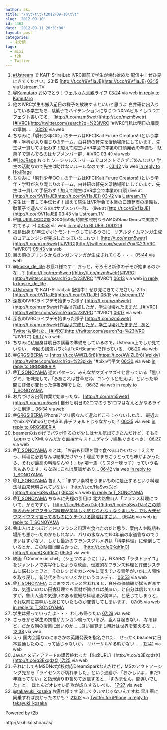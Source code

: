 ```yaml
---
author: aki
title: "\n\t\t\t\t2012-09-10\t\t"
slug: '2012-09-10'
id: 4462
date: '2012-09-11 20:31:00'
layout: post
categories:
  - 未分類
tags:
  - mixi
  - t2b
  - Twitter
---
```


<div xmlns:georss="http://www.georss.org/georss">

1.  <span><span>[#Ustream](http://twitter.com/search?q=%23Ustream "#Ustream") で KAIT-ShiraiLab IVRC直前で学生が壊れ始めた 配信中！ぜひ見にきてください。23:15 [http://t.co/r9Vf1aJE](http://t.co/r9Vf1aJE)</span> <span>[<span>03:15</span>](http://twitter.com/o_ob/status/245163545786978305) <span>via [Ustream.TV](http://www.ustream.tv)</span></span></span>
2.  <span><span>@[Kamutaro](http://twitter.com/Kamutaro "Kamutaro") おめでとう！ウェルカム父親ライフ</span> <span>[<span>03:24</span>](http://twitter.com/o_ob/status/245165923642785792) <span>via web</span> [in reply to Kamutaro](http://twitter.com/Kamutaro/status/245146416127807488)</span></span>
3.  <span><span>他のIVRC学生も搬入前日の様子を放映するといいと思うよ 白井研に出入りしている学生たち…駄菓子でハイテンションになりつつXNAビルドしつつエフェクト書いてる． [http://t.co/mzm5wetr](http://t.co/mzm5wetr)[#IVRC](http://twitter.com/search?q=%23IVRC "#IVRC")私は明日の講義の準備…．</span> <span>[<span>03:26</span>](http://twitter.com/o_ob/status/245166289188958208) <span>via web</span></span></span>
4.  <span><span>ちなみに「瞬刊少年○○」のチームはKFC(Kait Future Creators!!)という学年・学科が入り混じりのチーム，白井研の軒先を活動場所にしています．先生は一貫して手伝わず！加えて院生はVR学会で本業の口頭発表の準備も．駄菓子で遊んでるのはサブメンバー群．[#IVRC](http://twitter.com/search?q=%23IVRC "#IVRC")</span> <span>[<span>03:40</span>](http://twitter.com/o_ob/status/245169898886664193) <span>via web</span></span></span>
5.  <span><span>@[HoJRage](http://twitter.com/HoJRage "HoJRage") おっと ソーシャルストリームでコメントできずごめんなさい 学生の活動なので先生は助けないルールなのです…</span> <span>[<span>03:42</span>](http://twitter.com/o_ob/status/245170355495370752) <span>via web</span> [in reply to HoJRage](http://twitter.com/HoJRage/status/245166263289139201)</span></span>
6.  <span><span>ちなみに「瞬刊少年○○」のチームはKFC(Kait Future Creators!!)という学年・学科が入り混じりのチーム，白井研の軒先を活動場所にしています．先生は一貫して手伝わず！加えて院生はVR学会で本業の口頭 (live at [http://t.co/r9Vf1aJE](http://t.co/r9Vf1aJE))</span> <span>[<span>03:42</span>](http://twitter.com/o_ob/status/245170425494114305) <span>via [Ustream.TV](http://www.ustream.tv)</span></span></span>
7.  <span><span>先生は一貫して手伝わず！加えて院生はVR学会で本業の口頭発表の準備も．駄菓子で遊んでるのはサブメンバー群． (live at [http://t.co/r9Vf1aJE](http://t.co/r9Vf1aJE))</span> <span>[<span>03:43</span>](http://twitter.com/o_ob/status/245170521531109376) <span>via [Ustream.TV](http://www.ustream.tv)</span></span></span>
8.  <span><span>@[BLUEBLOOD219](http://twitter.com/BLUEBLOOD219 "BLUEBLOOD219") 2000個の動的直接照明ならAMDのLeo Demoで実装されてるよ :-)</span> <span>[<span>03:53</span>](http://twitter.com/o_ob/status/245173266342371328) <span>via web</span> [in reply to BLUEBLOOD219](http://twitter.com/BLUEBLOOD219/status/245171759756759040)</span></span>
9.  <span><span>福島出身の1年生がポケモントークしているうちに，リアルタイムマンガ生成のコアエンジンが完成したっぽいな…おつ！ [http://t.co/mzm5wetr](http://t.co/mzm5wetr)[#IVRC](http://twitter.com/search?q=%23IVRC "#IVRC")</span> <span>[<span>05:43</span>](http://twitter.com/o_ob/status/245200816384901120) <span>via web</span></span></span>
10.  <span><span>目の前のプリンタからガンガンマンガが生成されてくる・・・</span> <span>[<span>05:44</span>](http://twitter.com/o_ob/status/245201052318724096) <span>via web</span></span></span>
11.  <span><span>@[koske_de_life](http://twitter.com/koske_de_life "koske_de_life") お疲れ様です！ おっと，そろそろ新作のデモが始まるのかな…？ [http://t.co/mzm5wetr](http://t.co/mzm5wetr)[#IVRC](http://twitter.com/search?q=%23IVRC "#IVRC")</span> <span>[<span>06:13</span>](http://twitter.com/o_ob/status/245208311060901888) <span>via web</span> [in reply to koske_de_life](http://twitter.com/koske_de_life/status/245203310645243904)</span></span>
12.  <span><span>[#Ustream](http://twitter.com/search?q=%23Ustream "#Ustream") で KAIT-ShiraiLab 配信中！ぜひ見にきてください。2:15 [http://t.co/r9Vf1aJE](http://t.co/r9Vf1aJE)</span> <span>[<span>06:15</span>](http://twitter.com/o_ob/status/245208952311267331) <span>via [Ustream.TV](http://www.ustream.tv)</span></span></span>
13.  <span><span>深夜のIVRCライブデモ始まった様子 [http://t.co/mzm5wetr](http://t.co/mzm5wetr)作品は完成したが，学生は壊れたままだ…[#IVRC](http://twitter.com/search?q=%23IVRC "#IVRC")</span> <span>[<span>06:17</span>](http://twitter.com/o_ob/status/245209332394893313) <span>via web</span></span></span>
14.  <span><span>深夜のIVRCライブデモ始まった様子 [http://t.co/mzm5wetr](http://t.co/mzm5wetr)作品は完成したが，学生は壊れたままだ…あとTwitterも壊れた．[#IVRC](http://twitter.com/search?q=%23IVRC "#IVRC")</span> <span>[<span>06:17</span>](http://twitter.com/o_ob/status/245209396303523840) <span>via web</span></span></span>
15.  <span><span>ちなみに私自身は明日の講義の準備をしているので，Ustream上でしか見ていない． 今回の講演パワポはTeX+Beamerで作っている．</span> <span>[<span>06:20</span>](http://twitter.com/o_ob/status/245210106097176576) <span>via web</span></span></span>
16.  <span><span>@[GRGSIBERIA](http://twitter.com/GRGSIBERIA "GRGSIBERIA") つ [https://t.co/AWlZL6r8](https://t.co/AWlZL6r8)[#pixiv](http://twitter.com/search?q=%23pixiv "#pixiv")平文</span> <span>[<span>06:30</span>](http://twitter.com/o_ob/status/245212616908230657) <span>via web</span> [in reply to GRGSIBERIA](http://twitter.com/GRGSIBERIA/status/245211978728083457)</span></span>
17.  <span><span>@[T_SONOYAMA](http://twitter.com/T_SONOYAMA "T_SONOYAMA") 逆のパターン．みんながマズイマズイと言っている「黒いグミ」を味見して，「ああこれは甘草だね，ユンケルと思えば」といった瞬間に評価が変わった深夜2時でした．</span> <span>[<span>06:32</span>](http://twitter.com/o_ob/status/245213279687938048) <span>via web</span> [in reply to T_SONOYAMA](http://twitter.com/T_SONOYAMA/status/245209826261618688)</span></span>
18.  <span><span>お片づけ＆出荷作業が始まったな… [http://t.co/mzm5wetr](http://t.co/mzm5wetr) 自分も明日の2コマのうち1コマはなんとかなるラインに到達…</span> <span>[<span>06:34</span>](http://twitter.com/o_ob/status/245213572240658433) <span>via web</span></span></span>
19.  <span><span>@[GRGSIBERIA](http://twitter.com/GRGSIBERIA "GRGSIBERIA") iPhoneアプリ版なんて選ぶどころじゃないしねえ． 最近までmixiやYahooとかもSSL非デフォルトじゃなかった？</span> <span>[<span>06:35</span>](http://twitter.com/o_ob/status/245213813283119105) <span>via web</span> [in reply to GRGSIBERIA](http://twitter.com/GRGSIBERIA/status/245213510773129216)</span></span>
20.  <span><span>beamerのおかげでパワポ作るのが少しはヤル気出てきたんだけど，そもそもpptxってXMLなんだから直接テキストエディタで編集できるべき．</span> <span>[<span>06:37</span>](http://twitter.com/o_ob/status/245214511693459456) <span>via web</span></span></span>
21.  <span><span>@[T_SONOYAMA](http://twitter.com/T_SONOYAMA "T_SONOYAMA") あとは，「お前も料理を頭で食べる口かいなっ！ええかっ、料理に必要なんは結果だけやっ！理屈でまちごうとっても味がよかったら、それが最高の料理なんや！」by 堺一馬（ミスター味っ子）っていう名言もあります．ちなみにこれは反論があり…</span> <span>[<span>06:42</span>](http://twitter.com/o_ob/status/245215658651037701) <span>via web</span> [in reply to T_SONOYAMA](http://twitter.com/T_SONOYAMA/status/245214046163443712)</span></span>
22.  <span><span>@[T_SONOYAMA](http://twitter.com/T_SONOYAMA "T_SONOYAMA") 魯山人：「まずい素材をうまいものに是正するという料理法は由来発明されていない」 [http://t.co/HaSwxDJc](http://t.co/HaSwxDJc)</span> <span>[<span>06:43</span>](http://twitter.com/o_ob/status/245216015376592897) <span>via web</span> [in reply to T_SONOYAMA](http://twitter.com/T_SONOYAMA/status/245214046163443712)</span></span>
23.  <span><span>@[T_SONOYAMA](http://twitter.com/T_SONOYAMA "T_SONOYAMA") ちなみに先程の引用は 北大路魯山人「フランス料理について」からですが， [http://t.co/HaSwxDJc](http://t.co/HaSwxDJc)この随筆のおかげでフランス料理が美味しく感じられなくなりました．でも大衆がウマイウマイ言ってるものにケチつける論理はすごい．</span> <span>[<span>06:46</span>](http://twitter.com/o_ob/status/245216727305158656) <span>via web</span> [in reply to T_SONOYAMA](http://twitter.com/T_SONOYAMA/status/245215966387109889)</span></span>
24.  <span><span>魯山人はよっぽどヒドいフランス料理を食べたのだと思う．案内人や時期も場所も悪かったのかもしれない．パリの水なんて100年前の水道管なのでうまいはずがない．しかし最近のフランスグルメ界は「科学料理」に傾倒しているとか．この映画は面白かった． [http://t.co/eQKqh1nC](http://t.co/eQKqh1nC)</span> <span>[<span>06:50</span>](http://twitter.com/o_ob/status/245217645404766208) <span>via web</span></span></span>
25.  <span><span>映画「Comme un chef」（シェフのように）は，PIXARの「ラタトゥイユ」をジャンレノで実写化したような映画．伝統的なフランス料理と評価システムに悩むシェフと，そのレシピをカンペキに覚えている青年がいかに人間性を取り戻し，新時代を作っていくかというコメディ．</span> <span>[<span>06:53</span>](http://twitter.com/o_ob/status/245218556298551296) <span>via web</span></span></span>
26.  <span><span>@[T_SONOYAMA](http://twitter.com/T_SONOYAMA "T_SONOYAMA") ここまでズバッと言われると，自分の価値観が揺らぎますね．気遣いのない田舎料理でも素材が旨ければ美味い，と自分は信じていますが，魯山人流の気遣いのある繊細な料理法が美味い，と感じてしまうと，それ以前に美味いと感じていたものが変質してしまいます．</span> <span>[<span>07:05</span>](http://twitter.com/o_ob/status/245221445511290880) <span>via web</span> [in reply to T_SONOYAMA](http://twitter.com/T_SONOYAMA/status/245220459346542592)</span></span>
27.  <span><span>学生は帰っていったよ・・・ わしも帰りたい</span> <span>[<span>07:29</span>](http://twitter.com/o_ob/status/245227616477536257) <span>via web</span></span></span>
28.  <span><span>さっきから学生の携帯がガンガン鳴っているが，当人は起きない． なるほど，だから朝の授業に弱いのか……良い目覚まし時計は世界を変えるな…．</span> <span>[<span>12:38</span>](http://twitter.com/o_ob/status/245305270610309120) <span>via web</span></span></span>
29.  <span><span>えっ 国内会議なのにまさかの英語発表を指名された． せっかくbeamerに日本語通したのに…って話じゃないか， リハーサルやる暇がない……</span> <span>[<span>12:41</span>](http://twitter.com/o_ob/status/245306076420009984) <span>via web</span></span></span>
30.  <span><span>Javaとメディアアートの講義終わった【出席URL】 [http://t.co/q3ExqdzX](http://t.co/q3ExqdzX)</span> <span>[<span>17:25</span>](http://twitter.com/o_ob/status/245377544344449024) <span>via web</span></span></span>
31.  <span><span>それにしてもMSDNの学校対応DreamSparkなんだけど，MSのアウトソーシング先から「ライセンスが切れました」という通達が．「おかしいよ，まだ1年経ってない」と指示通りID含めて返信すると，「すみません，間違いでした」と． ほとんどオレオレ詐欺が成立するレベル．</span> <span>[<span>17:27</span>](http://twitter.com/o_ob/status/245378026278359041) <span>via web</span></span></span>
32.  <span><span>@[takayuki_kosaka](http://twitter.com/takayuki_kosaka "takayuki_kosaka") お疲れ様です 珍しくクルマじゃないんですね 早川車に同乗すれば良かったのかも？</span> <span>[<span>21:02</span>](http://twitter.com/o_ob/status/245432206040907776) <span>via [Twitter for iPhone](http://twitter.com/download/iphone)</span> [in reply to takayuki_kosaka](http://twitter.com/takayuki_kosaka/status/245380486048919552)</span></span>

</div>

Powered by [t2b](http://t2b.utilz.jp/)

<div>http://akihiko.shirai.as/</div>